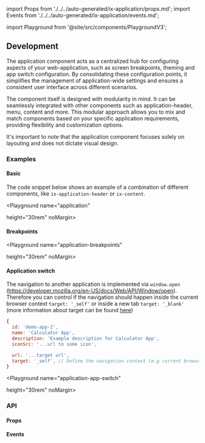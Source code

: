 import Props from './../../auto-generated/ix-application/props.md';
import Events from './../../auto-generated/ix-application/events.md';

import Playground from '@site/src/components/PlaygroundV3';

## Development

The application component acts as a centralized hub for configuring aspects of your web-application, such as screen breakpoints, theming and app switch configuration. By consolidating these configuration points, it simplifies the management of application-wide settings and ensures a consistent user interface across different scenarios.

The component itself is designed with modularity in mind. It can be seamlessly integrated with other components such as application-header, menu, content and more. This modular approach allows you to mix and match components based on your specific application requirements, providing flexibility and customization options.

It's important to note that the application component focuses solely on layouting and does not dictate visual design.

### Examples

#### Basic

The code snippet below shows an example of a combination of different components, like `ix-application-header` or `ix-content`.

<Playground
name="application"

height="30rem"
noMargin>
</Playground>

#### Breakpoints

<Playground
name="application-breakpoints"

height="30rem"
noMargin>
</Playground>

#### Application switch

The navigation to another application is implemented via `window.open` (https://developer.mozilla.org/en-US/docs/Web/API/Window/open). Therefore you can control if the navigation should happen inside the current browser context `target: '_self'` or inside a new tab `target: '_blank'` (more information about target can be found [here](https://developer.mozilla.org/en-US/docs/Web/HTML/Element/a#target))

```javascript
{
  id: 'demo-app-2',
  name: 'Calculator App',
  description: 'Example description for Calculator App',
  iconSrc: '...url to some icon',

  url: '...target url',
  target: '_self', // Define the navigation context (e.g current browser context or new tab)
}
```

<Playground
name="application-app-switch"

height="30rem"
noMargin>
</Playground>

### API

#### Props

<Props />

#### Events

<Events />
